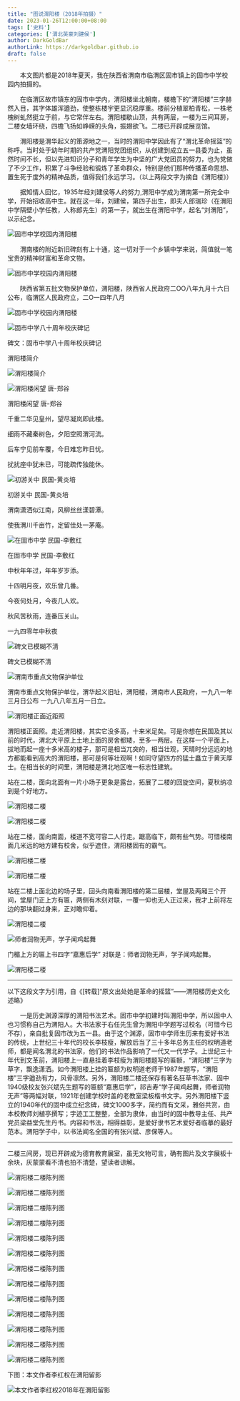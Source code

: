```yaml
---
title: "图说渭阳楼（2018年拍摄）"
date: 2023-01-26T12:00:00+08:00
tags: ['史料']
categories: ['渭北英豪刘建侯']
author: DarkGoldBar
authorLink: https://darkgoldbar.github.io
draft: false
---
```


　　本文图片都是2018年夏天，我在陕西省渭南市临渭区固市镇上的固市中学校园内拍摄的。

　　在临渭区故市镇东的固市中学内，渭阳楼坐北朝南，楼檐下的“渭阳楼”三字赫然入目，其字体雄浑遒劲，使整栋楼宇更显沉稳厚重。楼前分植翠柏青松，一株老槐树虬然挺立于前，与它常伴左右。渭阳楼歇山顶，共有两层，一楼为三间耳房，二楼女墙环绕，四檐飞扬如峥嵘的头角，振翅欲飞。二楼已开辟成展览馆。

　　渭阳楼是渭华起义的策源地之一，当时的渭阳中学因此有了“渭北革命摇篮”的称呼。当时处于幼年时期的共产党渭阳党团组织，从创建到成立五一县委为止，虽然时间不长，但以先进知识分子和青年学生为中坚的广大党团员的努力，也为党做了不少工作，积累了斗争经验和锻炼了革命群众，特别是他们那种传播革命思想、置生死于度外的精神品质，值得我们永远学习。（以上两段文字为摘自《渭阳楼》）

　　据知情人回忆，1935年经刘建侯等人的努力,渭阳中学成为渭南第一所完全中学，开始招收高中生。就在这一年，刘建侯，第四子出生，即夫人郎瑞珍（在渭阳中学隔壁小学任教，人称郎先生）的第一子，就出生在渭阳中学，起名“刘渭阳”，以示纪念。

![固市中学校园内渭阳楼](/images/goshi2/image001.jpg "固市中学校园内渭阳楼")

　　渭南楼的附近新旧碑刻有上十通，这一切对于一个乡镇中学来说，简值就一笔宝贵的精神财富和革命文物。

![固市中学校园内渭阳楼](/images/goshi2/image003.jpg "固市中学校园内渭阳楼")

　　陕西省第五批文物保护单位，渭阳楼，陕西省人民政府二OO八年九月十六日公布，临渭区人民政府立，二O一四年八月

![固市中学校园内渭阳楼](/images/goshi2/image005.jpg "固市中学校园内渭阳楼")

![固市中学八十周年校庆碑记](/images/goshi2/image007.jpg "固市中学八十周年校庆碑记")

碑文：固市中学八十周年校庆碑记

渭阳楼简介

![渭阳楼简介](/images/goshi2/image009.jpg "渭阳楼简介")

![渭阳楼闲望 唐-郑谷](/images/goshi2/image011.jpg "渭阳楼闲望 唐-郑谷")

渭阳楼闲望 唐-郑谷

千重二华见皇州，望尽凝岚即此楼。

细雨不藏秦树色，夕阳空照渭河流。

后车宁见前车覆，今日难忘昨日忧。

扰扰座中犹未已，可能疏传独能休。

![初游关中 民国-黄炎培](/images/goshi2/image013.jpg "初游关中 民国-黄炎培")

初游关中 民国-黄炎培

渭南潇洒似江南，风柳丝丝漾碧潭。

使我渭川千亩竹，定留佳处一茅庵。

![在固市中学  民国-李敷红](/images/goshi2/image015.jpg "在固市中学  民国-李敷红")

在固市中学  民国-李敷红

中秋年年过，年年岁岁添。

十四明月夜，欢乐曾几番。

今夜何处月，今夜几人欢。

秋风苦秋雨，连番压关山。

一九四零年中秋夜

![碑文已模糊不清](/images/goshi2/image017.jpg "碑文已模糊不清")

碑文已模糊不清

![渭南市重点文物保护单位](/images/goshi2/image019.jpg "渭南市重点文物保护单位")

渭南市重点文物保护单位，渭华起义旧址，渭阳楼，渭南市人民政府，一九八一年三月日公布 一九八八年五月一日立。

![渭阳楼正面近距照](/images/goshi2/image021.jpg "渭阳楼正面近距照")

渭阳楼正面照。走近渭阳楼，其实它没多高，十来米足矣。可是你想在民国及其以前的时代，渭北大平原上土地上面的房舍都矮，至多一两层。在这样一个平面上，拔地而起一座十多米高的楼子，那可是相当兀突的，相当壮观，天晴时分远远的地方都能看到高大的渭阳楼，那可是何等壮观啊！如同守望四方的猛士矗立于黄天厚士。在相当长的时间里，渭阳楼是渭北地区唯一标志性建筑。

站在二楼，面向北面有一片小场子更象是露台，拓展了二楼的回旋空间，夏秋纳凉到是个好地方。

![渭阳楼二楼](/images/goshi2/image023.jpg "渭阳楼二楼")

![渭阳楼二楼](/images/goshi2/image025.jpg "渭阳楼二楼")

站在二楼，面向南面，楼道不宽可容二人行走。踞高临下，颇有些气势。可惜楼南面几米远的地方建有校舍，似乎遮住，渭阳楼固有的霸气。

![渭阳楼二楼](/images/goshi2/image027.jpg "渭阳楼二楼")

![渭阳楼二楼](/images/goshi2/image029.jpg "渭阳楼二楼")

站在二楼上面北边的场子里，回头向南看渭阳楼的第二层楼，堂屋及两厢三个开间，堂屋门正上方有匾，两侧有木刻对联，一覆一仰也无人正过来，我才上前将左边的那块翻过身来，正对瞻仰着。

![渭阳楼二楼](/images/goshi2/image031.jpg "渭阳楼二楼")

![师者润物无声，学子闻鸡起舞](/images/goshi2/image033.jpg "师者润物无声，学子闻鸡起舞")

门楣上方的匾上书四字“嘉惠后学”
对联是：师者润物无声，学子闻鸡起舞。

![渭阳楼二楼](/images/goshi2/image035.jpg "渭阳楼二楼")

---------------------------------------------------------------------

以下这段文字为引用，自《[转载]“原文出处她是革命的摇篮”——渭阳楼历史文化述略》

　　一是历史渊源深厚的渭阳书法艺术。固市中学初建时叫渭阳中学，所以固中人也习惯称自己为渭阳人。大书法家于右任先生曾为渭阳中学题写过校名（可惜今已不存），亲自批复固市改为五一县。由于这个渊源，固市中学师生历来有爱好书法的传统，上世纪三十年代的校长李枝瘦，解放后当了三十多年总务主任的权明道老师，都是闻名渭北的书法家，他们的书法作品影响了一代又一代学子。上世纪三十年代到文革前，渭阳楼上一直悬挂着李枝瘦为渭阳楼题写的匾额，“渭阳楼”三字为草字，飘逸潇洒。如今渭阳楼上挂的匾额为权明道老师于1987年题写，“渭阳楼”三字遒劲有力，风骨凛然。另外，渭阳楼二楼还保存有著名狂草书法家、固中1940级校友张兴斌先生题写的匾额“嘉惠后学”，祁吉寿“学子闻鸡起舞，师者润物无声”等两幅对联，1921年创建学校时盖的老教室梁板楷书文字。另外渭阳楼下竖立的1940年代的固中成立纪念碑，碑文1000多字，简约而有文采，雅俗共赏，由本校教师刘植亭撰写；字迹工工整整，全部为隶体，由当时的固中教导主任、共产党员梁益堂先生丹书。内容和书法，相得益彰，是爱好隶书艺术爱好者临摹的最好范本。渭阳学子中，以书法闻名全国的有张兴斌、彦保等人。

---------------------------------------------------------------------

二楼三间房，现已开辟成为德育教育展室，虽无文物可言，确有图片及文字展板十余块，灰蒙蒙看不清也拍不清楚，望读者谅解。

![渭阳楼二楼陈列图](/images/goshi2/image037.jpg "渭阳楼二楼陈列图")

![渭阳楼二楼陈列图](/images/goshi2/image039.jpg "渭阳楼二楼陈列图")

![渭阳楼二楼陈列图](/images/goshi2/image041.jpg "渭阳楼二楼陈列图")

![渭阳楼二楼陈列图](/images/goshi2/image043.jpg "渭阳楼二楼陈列图")

![渭阳楼二楼陈列图](/images/goshi2/image045.jpg "渭阳楼二楼陈列图")

![渭阳楼二楼陈列图](/images/goshi2/image047.jpg "渭阳楼二楼陈列图")

![渭阳楼二楼陈列图](/images/goshi2/image049.jpg "渭阳楼二楼陈列图")

![渭阳楼二楼陈列图](/images/goshi2/image051.jpg "渭阳楼二楼陈列图")

![渭阳楼二楼陈列图](/images/goshi2/image053.jpg "渭阳楼二楼陈列图")

![渭阳楼二楼陈列图](/images/goshi2/image055.jpg "渭阳楼二楼陈列图")

![渭阳楼二楼陈列图](/images/goshi2/image057.jpg "渭阳楼二楼陈列图")

![渭阳楼二楼陈列图](/images/goshi2/image059.jpg "渭阳楼二楼陈列图")

![渭阳楼二楼陈列图](/images/goshi2/image061.jpg "渭阳楼二楼陈列图")

下图：本文作者李红权在渭阳留影

![本文作者李红权2018年在渭阳留影](/images/goshi2/image063.jpg "本文作者李红权2018年在渭阳留影")
